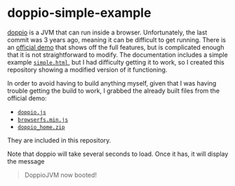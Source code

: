 # doppio-simple-example

[doppio](https://github.com/plasma-umass/doppio/tree/master) is a JVM
that can run inside a browser. Unfortunately, the last commit was 3 years ago,
meaning it can be difficult to get running. There is an
[official demo](https://plasma-umass.org/doppio-demo/) that shows off
the full features, but is complicated enough that it is not
straightforward to modify. The documentation includes a simple example
[`simple.html`](https://github.com/plasma-umass/doppio/blob/master/docs/examples/simple.html),
but I had difficulty getting it to work, so I created this repository
showing a modified version of it functioning.

In order to avoid having to build anything myself, given that I was
having trouble getting the build to work, I grabbed the already built
files from the official demo:
 * [`doppio.js`](https://plasma-umass.org/doppio-demo/js/doppio.js)
 * [`browserfs.min.js`](https://plasma-umass.org/doppio-demo/js/browserfs.min.js)
 * [`doppio_home.zip`](https://plasma-umass.org/doppio-demo/doppio_home.zip)

They are included in this repository.

Note that doppio will take several seconds to load. Once it has, it will
display the message
> DoppioJVM now booted!
